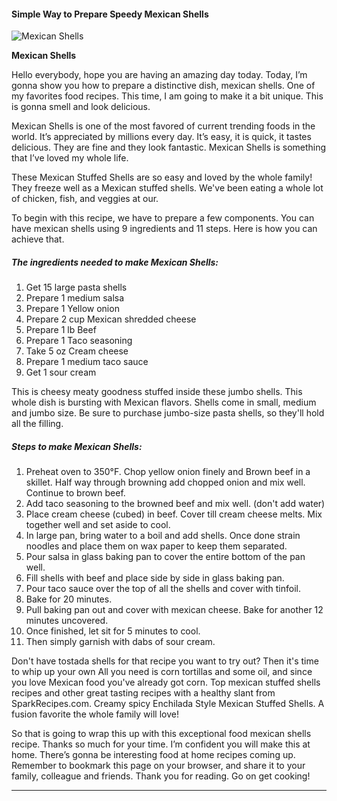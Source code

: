             

#### Simple Way to Prepare Speedy Mexican Shells

![Mexican Shells](https://img-global.cpcdn.com/recipes/6567727758049280/751x532cq70/mexican-shells-recipe-main-photo.jpg)

**Mexican Shells**

Hello everybody, hope you are having an amazing day today. Today, I’m gonna show you how to prepare a distinctive dish, mexican shells. One of my favorites food recipes. This time, I am going to make it a bit unique. This is gonna smell and look delicious.

Mexican Shells is one of the most favored of current trending foods in the world. It’s appreciated by millions every day. It’s easy, it is quick, it tastes delicious. They are fine and they look fantastic. Mexican Shells is something that I’ve loved my whole life.

These Mexican Stuffed Shells are so easy and loved by the whole family! They freeze well as a Mexican stuffed shells. We've been eating a whole lot of chicken, fish, and veggies at our.

To begin with this recipe, we have to prepare a few components. You can have mexican shells using 9 ingredients and 11 steps. Here is how you can achieve that.

##### The ingredients needed to make Mexican Shells:

1.  Get 15 large pasta shells
2.  Prepare 1 medium salsa
3.  Prepare 1 Yellow onion
4.  Prepare 2 cup Mexican shredded cheese
5.  Prepare 1 lb Beef
6.  Prepare 1 Taco seasoning
7.  Take 5 oz Cream cheese
8.  Prepare 1 medium taco sauce
9.  Get 1 sour cream

This is cheesy meaty goodness stuffed inside these jumbo shells. This whole dish is bursting with Mexican flavors. Shells come in small, medium and jumbo size. Be sure to purchase jumbo-size pasta shells, so they'll hold all the filling.

##### Steps to make Mexican Shells:

1.  Preheat oven to 350°F. Chop yellow onion finely and Brown beef in a skillet. Half way through browning add chopped onion and mix well. Continue to brown beef.
2.  Add taco seasoning to the browned beef and mix well. (don't add water)
3.  Place cream cheese (cubed) in beef. Cover till cream cheese melts. Mix together well and set aside to cool.
4.  In large pan, bring water to a boil and add shells. Once done strain noodles and place them on wax paper to keep them separated.
5.  Pour salsa in glass baking pan to cover the entire bottom of the pan well.
6.  Fill shells with beef and place side by side in glass baking pan.
7.  Pour taco sauce over the top of all the shells and cover with tinfoil.
8.  Bake for 20 minutes.
9.  Pull baking pan out and cover with mexican cheese. Bake for another 12 minutes uncovered.
10.  Once finished, let sit for 5 minutes to cool.
11.  Then simply garnish with dabs of sour cream.

Don't have tostada shells for that recipe you want to try out? Then it's time to whip up your own All you need is corn tortillas and some oil, and since you love Mexican food you've already got corn. Top mexican stuffed shells recipes and other great tasting recipes with a healthy slant from SparkRecipes.com. Creamy spicy Enchilada Style Mexican Stuffed Shells. A fusion favorite the whole family will love!

So that is going to wrap this up with this exceptional food mexican shells recipe. Thanks so much for your time. I’m confident you will make this at home. There’s gonna be interesting food at home recipes coming up. Remember to bookmark this page on your browser, and share it to your family, colleague and friends. Thank you for reading. Go on get cooking!

* * *